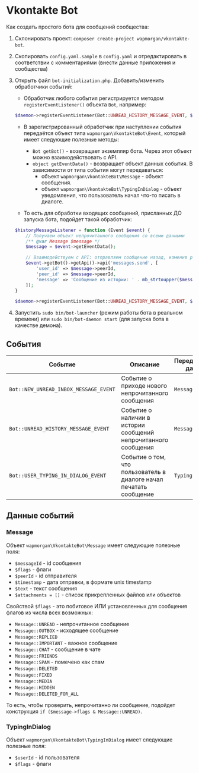 # Vkontakte Bot

Как создать простого бота для сообщений сообщества:

1. Склонировать проект: `composer create-project wapmorgan/vkontakte-bot`.
2. Скопировать `config.yaml.sample` в `config.yaml` и отредактировать в соответствии с комментариями (внести данные приложения и сообщества)
3. Открыть файл `bot-initialization.php`. Добавить/изменить обработчики событий:

    - Обработчик любого события регистрируется методом `registerEventListener()` объекта `Bot`, например:
    ```php
    $daemon->registerEventListener(Bot::UNREAD_HISTORY_MESSAGE_EVENT, $historyMessageListener);
    ```

    - В зарегистрированный обработчик при наступлении события передаётся объект типа `wapmorgan\VkontakteBot\Event`, который имеет следующие полезные методы:
        - `Bot getBot()` - возвращает экземпляр бота. Через этот объект можно взаимодействовать с API.
        - `object getEventData()` - возвращает объект данных события. В зависимости от типа события могут передаваться:
            - объект `wapmorgan\VkontakteBot\Message` - объект сообщения.
            - объект `wapmorgan\VkontakteBot\TypingInDialog` - объект уведомления, что пользователь начал что-то писать в диалоге.

    - То есть для обработки входящих сообщений, присланных ДО запуска бота, подойдет такой обработчик:

    ```php
    $historyMessageListener = function (Event $event) {
        // Получаем объект непрочитанного сообщения со всеми данными
        /** @var Message $message */
        $message = $event->getEventData();

        // Взаимодействуем с API: отправляем сообщение назад, изменив регистр всех букв на ВЕРХНИЙ
        $event->getBot()->getApi()->api('messages.send', [
            'user_id' => $message->peerId,
            'peer_id' => $message->peerId,
            'message' => 'Сообщение из истории: ' . mb_strtoupper($message->text)
        ]);
    }

    $daemon->registerEventListener(Bot::UNREAD_HISTORY_MESSAGE_EVENT, $historyMessageListener);
    ```

4. Запустить `sudo bin/bot-launcher` (режим работы бота в реальном времени) или `sudo bin/bot-daemon start` (для запуска бота в качестве демона).

## События
| Событие | Описание | Передаваемые данные |
|---------|----------|---------------------|
`Bot::NEW_UNREAD_INBOX_MESSAGE_EVENT` | Событие о приходе нового непрочитанного сообщения | `Message` |
`Bot::UNREAD_HISTORY_MESSAGE_EVENT` | Событие о наличии в истории сообщений непрочитанного сообщения | `Message` |
`Bot::USER_TYPING_IN_DIALOG_EVENT` | Событие о том, что пользователь в диалоге начал печатать сообщение | `TypingInDialog` |

## Данные событий

### Message

Объект `wapmorgan\VkontakteBot\Message` имеет следующие полезные поля:
- `$messageId` - id сообщения
- `$flags` - флаги
- `$peerId` - id отправителя
- `$timestamp` - дата отправки, в формате unix timestamp
- `$text` - текст сообщения
- `$attachments = []` - список прикрепленных файлов или объектов

Свойствой `$flags` - это побитовое ИЛИ установленных для сообщения флагов из числа всех возможных:

- `Message::UNREAD` - непрочитанное сообщение
- `Message::OUTBOX` - исходящее сообщение
- `Message::REPLIED`
- `Message::IMPORTANT` - важное сообщение
- `Message::CHAT` - сообщение в чате
- `Message::FRIENDS`
- `Message::SPAM` - помечено как спам
- `Message::DELETED`
- `Message::FIXED`
- `Message::MEDIA`
- `Message::HIDDEN`
- `Message::DELETED_FOR_ALL`

То есть, чтобы проверить, непрочитанно ли сообщение, подойдет конструкция `if ($message->flags & Message::UNREAD)`.

### TypingInDialog

Объект `wapmorgan\VkontakteBot\TypingInDialog` имеет следующие полезные поля:
- `$userId` - id пользователя
- `$flags` - флаги
